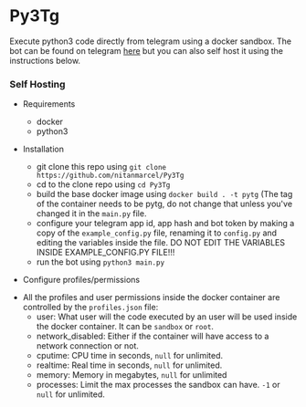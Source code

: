 # Py3Tg
Execute python3 code directly from telegram using a docker sandbox. The bot can be found on telegram [here](t.me/py3tg_bot) but you can also self host it using the instructions below.

### Self Hosting

* Requirements
  - docker
  - python3

* Installation
  - git clone this repo using `git clone https://github.com/nitanmarcel/Py3Tg`
  - cd to the clone repo using `cd Py3Tg`
  - build the base docker image using `docker build . -t pytg` (The tag of the container needs to be pytg, do not change that unless you've changed it in the `main.py` file.
  - configure your telegram app id, app hash and bot token by making a copy of the `example_config.py` file, renaming it to `config.py` and editing the variables inside the file. DO NOT EDIT THE VARIABLES INSIDE EXAMPLE_CONFIG.PY FILE!!!
  - run the bot using `python3 main.py`
  
* Configure profiles/permissions
- All the profiles and user permissions inside the docker container are controlled by the `profiles.json` file:
  - user: What user will the code executed by an user will be used inside the docker container. It can be `sandbox` or `root`.
  - network_disabled: Either if the container will have access to a network connection or not.
  - cputime: CPU time in seconds, `null` for unlimited.
  - realtime: Real time in seconds, `null` for unlimited.
  - memory: Memory in megabytes, `null` for unlimited
  - processes: Limit the max processes the sandbox can have. `-1` or `null` for unlimited.
